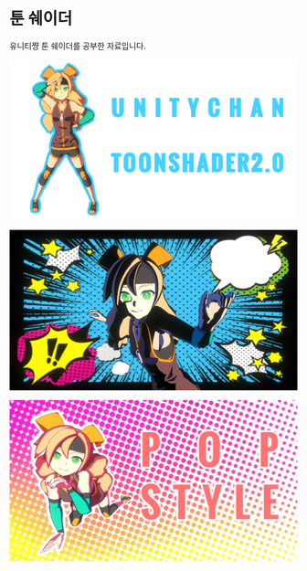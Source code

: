 # 툰 쉐이더 

유니티쨩 툰 쉐이더를 공부한 자료입니다.

![Img0](./Img/Img0.png)

![Img1](./Img/Img1.png)

![Img2](./Img/Img2.png)
